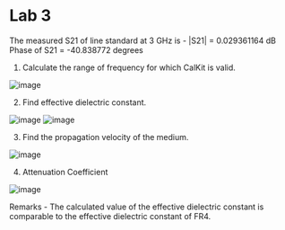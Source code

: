 # Lab 3

The measured S21 of line standard at 3 GHz is -
 |S21| = 0.029361164 dB
 Phase of S21 = -40.838772 degrees
 
 1. Calculate the range of frequency for which CalKit is valid.

![image](https://github.com/CourseReps/ECEN452-Spring2016/blob/master/Students/sumana-pallampati/Lab3/freq_range.png)

 2. Find effective dielectric constant.

![image](https://github.com/CourseReps/ECEN452-Spring2016/blob/master/Students/sumana-pallampati/Lab3/lambda.png)
![image](https://github.com/CourseReps/ECEN452-Spring2016/blob/master/Students/sumana-pallampati/Lab3/eps_eff.png)

 3. Find the propagation velocity of the medium.

![image](https://github.com/CourseReps/ECEN452-Spring2016/blob/master/Students/sumana-pallampati/Lab3/prop_velocity.png)

 4. Attenuation Coefficient

![image](https://github.com/CourseReps/ECEN452-Spring2016/blob/master/Students/sumana-pallampati/Lab3/attenuation_constant.png)

 Remarks -
 The calculated value of the effective dielectric constant is comparable to the effective dielectric constant of FR4.

